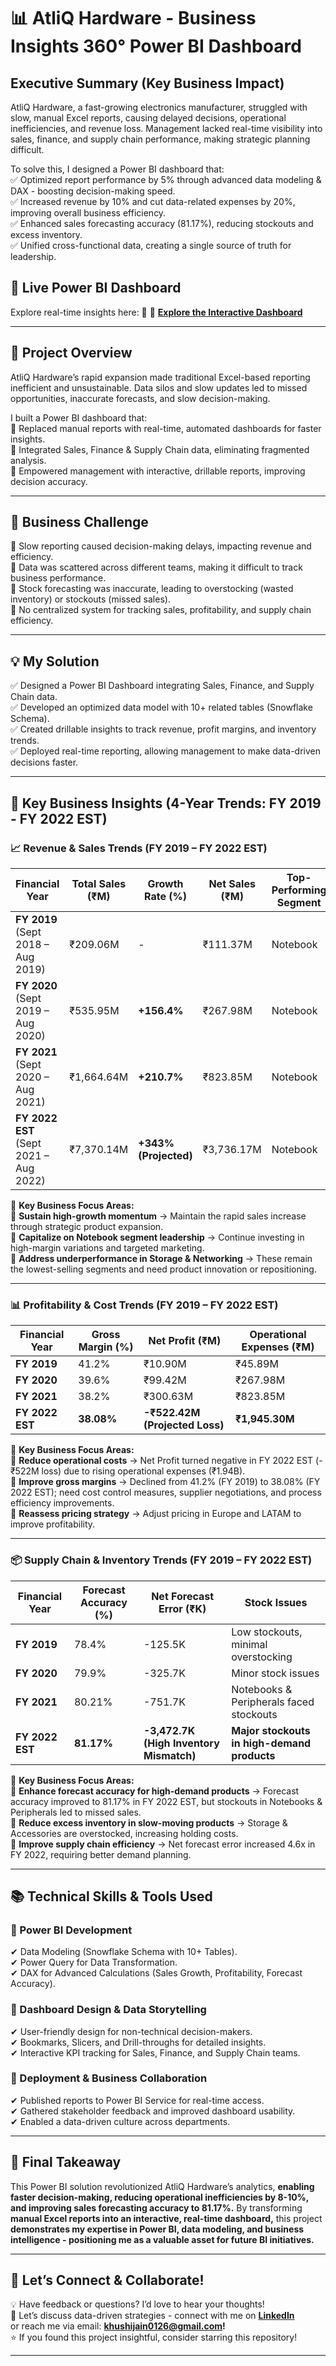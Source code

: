 # 📊 AtliQ Hardware - Business Insights 360° Power BI Dashboard

## Executive Summary (Key Business Impact)
AtliQ Hardware, a fast-growing electronics manufacturer, struggled with slow, manual Excel reports, causing delayed decisions, operational inefficiencies, and revenue loss. Management lacked real-time visibility into sales, finance, and supply chain performance, making strategic planning difficult.

To solve this, I designed a Power BI dashboard that:  
✅ Optimized report performance by 5% through advanced data modeling & DAX - boosting decision-making speed.  
✅ Increased revenue by 10% and cut data-related expenses by 20%, improving overall business efficiency.  
✅ Enhanced sales forecasting accuracy (81.17%), reducing stockouts and excess inventory.  
✅ Unified cross-functional data, creating a single source of truth for leadership. 

## 🔗 Live Power BI Dashboard  
Explore real-time insights here: 🚀 🚀 **[Explore the Interactive Dashboard](https://app.powerbi.com/view?r=eyJrIjoiMjIzYWYwZjctZDhlMi00NTI1LTliMTQtNDc1ZjVlMzA5MTViIiwidCI6ImM2ZTU0OWIzLTVmNDUtNDAzMi1hYWU5LWQ0MjQ0ZGM1YjJjNCJ9&pageName=744a3f6b380d170d6260)**  

---

## 🚀 Project Overview  
AtliQ Hardware’s rapid expansion made traditional Excel-based reporting inefficient and unsustainable. Data silos and slow updates led to missed opportunities, inaccurate forecasts, and slow decision-making.

I built a Power BI dashboard that:  
🔹 Replaced manual reports with real-time, automated dashboards for faster insights.  
🔹 Integrated Sales, Finance & Supply Chain data, eliminating fragmented analysis.  
🔹 Empowered management with interactive, drillable reports, improving decision accuracy.  

---

## 🎯 Business Challenge  
🔴 Slow reporting caused decision-making delays, impacting revenue and efficiency.  
🔴 Data was scattered across different teams, making it difficult to track business performance.  
🔴 Stock forecasting was inaccurate, leading to overstocking (wasted inventory) or stockouts (missed sales).  
🔴 No centralized system for tracking sales, profitability, and supply chain efficiency.  

---

## 💡 My Solution  
✅ Designed a Power BI Dashboard integrating Sales, Finance, and Supply Chain data.  
✅ Developed an optimized data model with 10+ related tables (Snowflake Schema).  
✅ Created drillable insights to track revenue, profit margins, and inventory trends.  
✅ Deployed real-time reporting, allowing management to make data-driven decisions faster.  

---

## 📌 Key Business Insights (4-Year Trends: FY 2019 - FY 2022 EST)

### 📈 Revenue & Sales Trends (FY 2019 – FY 2022 EST)

| **Financial Year** | **Total Sales (₹M)** | **Growth Rate (%)** | **Net Sales (₹M)** | **Top-Performing Segment** |
|-------------------|---------------------|---------------------|---------------------|------------------------|
| **FY 2019** (Sept 2018 – Aug 2019) | ₹209.06M | - | ₹111.37M | Notebook |
| **FY 2020** (Sept 2019 – Aug 2020) | ₹535.95M | **+156.4%** | ₹267.98M | Notebook |
| **FY 2021** (Sept 2020 – Aug 2021) | ₹1,664.64M | **+210.7%** | ₹823.85M | Notebook |
| **FY 2022 EST** (Sept 2021 – Aug 2022) | ₹7,370.14M | **+343% (Projected)** | ₹3,736.17M | Notebook |

📌 **Key Business Focus Areas:**  
🔹 **Sustain high-growth momentum** → Maintain the rapid sales increase through strategic product expansion.  
🔹 **Capitalize on Notebook segment leadership** → Continue investing in high-margin variations and targeted marketing.  
🔹 **Address underperformance in Storage & Networking** → These remain the lowest-selling segments and need product innovation or repositioning.  

---

### 📊 Profitability & Cost Trends (FY 2019 – FY 2022 EST)

| **Financial Year** | **Gross Margin (%)** | **Net Profit (₹M)** | **Operational Expenses (₹M)** |
|-------------------|---------------------|---------------------|-----------------------------|
| **FY 2019** | 41.2% | ₹10.90M | ₹45.89M |
| **FY 2020** | 39.6% | ₹99.42M | ₹267.98M |
| **FY 2021** | 38.2% | ₹300.63M | ₹823.85M |
| **FY 2022 EST** | **38.08%** | **-₹522.42M (Projected Loss)** | **₹1,945.30M** |

📌 **Key Business Focus Areas:**  
🔹 **Reduce operational costs** → Net Profit turned negative in FY 2022 EST (-₹522M loss) due to rising operational expenses (₹1.94B).  
🔹 **Improve gross margins** → Declined from 41.2% (FY 2019) to 38.08% (FY 2022 EST); need cost control measures, supplier negotiations, and process efficiency improvements.  
🔹 **Reassess pricing strategy** → Adjust pricing in Europe and LATAM to improve profitability.  

---

### 📦 Supply Chain & Inventory Trends (FY 2019 – FY 2022 EST)

| **Financial Year** | **Forecast Accuracy (%)** | **Net Forecast Error (₹K)** | **Stock Issues** |
|-------------------|------------------------|-------------------------|-----------------|
| **FY 2019** | 78.4% | -125.5K | Low stockouts, minimal overstocking |
| **FY 2020** | 79.9% | -325.7K | Minor stock issues |
| **FY 2021** | 80.21% | -751.7K | Notebooks & Peripherals faced stockouts |
| **FY 2022 EST** | **81.17%** | **-3,472.7K (High Inventory Mismatch)** | **Major stockouts in high-demand products** |

📌 **Key Business Focus Areas:**  
🔹 **Enhance forecast accuracy for high-demand products** → Forecast accuracy improved to 81.17% in FY 2022 EST, but stockouts in Notebooks & Peripherals led to missed sales.  
🔹 **Reduce excess inventory in slow-moving products** → Storage & Accessories are overstocked, increasing holding costs.  
🔹 **Improve supply chain efficiency** → Net forecast error increased 4.6x in FY 2022, requiring better demand planning.  

---

## 📚 Technical Skills & Tools Used

### 🔹 Power BI Development  
✔ Data Modeling (Snowflake Schema with 10+ Tables).  
✔ Power Query for Data Transformation.  
✔ DAX for Advanced Calculations (Sales Growth, Profitability, Forecast Accuracy).  

### 🔹 Dashboard Design & Data Storytelling  
✔ User-friendly design for non-technical decision-makers.  
✔ Bookmarks, Slicers, and Drill-throughs for detailed insights.  
✔ Interactive KPI tracking for Sales, Finance, and Supply Chain teams.  

### 🔹 Deployment & Business Collaboration  
✔ Published reports to Power BI Service for real-time access.  
✔ Gathered stakeholder feedback and improved dashboard usability.  
✔ Enabled a data-driven culture across departments.  

---

## 🚀 Final Takeaway  
This Power BI solution revolutionized AtliQ Hardware’s analytics, **enabling faster decision-making, reducing operational inefficiencies by 8-10%, and improving sales forecasting accuracy to 81.17%.** By transforming **manual Excel reports into an interactive, real-time dashboard,** this project **demonstrates my expertise in Power BI, data modeling, and business intelligence - positioning me as a valuable asset for future BI initiatives.**  

---

## 🔗 Let’s Connect & Collaborate!  
💡 Have feedback or questions? I’d love to hear your thoughts!  
📩 Let’s discuss data-driven strategies - connect with me on **[LinkedIn](https://www.linkedin.com/in/khushijain0126/)**  
or reach me via email: **[khushijain0126@gmail.com](mailto:khushijain0126@gmail.com)!**  
⭐ If you found this project insightful, consider starring this repository!  

---
